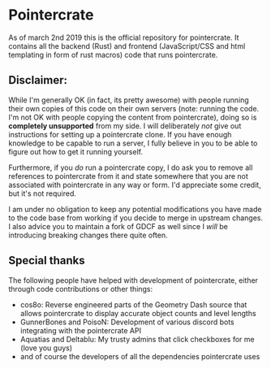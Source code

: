 # Pointercrate

As of march 2nd 2019 this is the official repository for pointercrate. It contains all the backend (Rust) and frontend (JavaScript/CSS and html templating in form of rust macros) code that runs pointercrate.

## Disclaimer:

While I'm generally OK (in fact, its pretty awesome) with people running their own copies of this code on their own servers (note: running the code. I'm not OK with people copying the content from pointercrate), doing so is **completely unsupported** from my side. I will deliberately _not_ give out instructions for setting up a pointercrate clone. If you have enough knowledge to be capable to run a server, I fully believe in you to be able to figure out how to get it running yourself. 

Furthermore, if you _do_ run a pointercrate copy, I do ask you to remove all references to pointercrate from it and state somewhere that you are not associated with pointercrate in any way or form. I'd appreciate some credit, but it's not required.

I am under no obligation to keep any potential modifications you have made to the code base from working if you decide to merge in upstream changes. I also advice you to maintain a fork of GDCF as well since I _will_ be introducing breaking changes there quite often.

## Special thanks

The following people have helped with development of pointercrate, either through code contributions or other things:

- cos8o: Reverse engineered parts of the Geometry Dash source that allows pointercrate to display accurate object counts and level lengths
- GunnerBones and PoisoN: Development of various discord bots integrating with the pointercrate API
- Aquatias and Deltablu: My trusty admins that click checkboxes for me (love you guys)
- and of course the developers of all the dependencies pointercrate uses
